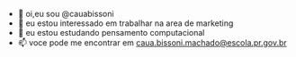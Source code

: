 - 👋 oi,eu sou @cauabissoni
- 👀 eu estou interessado em trabalhar na area de marketing
- 🌱 eu estou estudando pensamento computacional
- 📫 voce pode me encontrar em caua.bissoni.machado@escola.pr.gov.br

